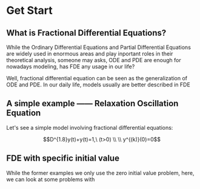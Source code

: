 # Get Start

## What is Fractional Differential Equations?

While the Ordinary Differential Equations and Partial Differential Equations are widely used in enormous areas and play inportant roles in their theoretical analysis, someone may asks, ODE and PDE are enough for nowadays modeling, has FDE any usage in our life?

Well, fractional differential equation can be seen as the generalization of ODE and PDE. In our daily life, models usually are better described in FDE

## A simple example —— Relaxation Oscillation Equation

Let's see a simple model involving fractional differential equations:

```math
D^{1.8}y(t)+y(t)=1,\ (t>0)
\\
\\
y^{(k)}(0)=0
```

## FDE with specific initial value

While the former examples we only use the zero initial value problem, here, we can look at some problems with 